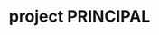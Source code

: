 ---
name: alex segura
draft: false
title: project PRINCIPAL
quote: >-
  My role overseeing complex installations from start to finish is uniquely
  rewarding. Managing each step, I have an opportunity to witness up-close the
  end result of all our collective efforts.
details: >-
  Alex Segura manages Merritt’s carpentry and installation group, overseeing a
  team of some of the finest craftsmen in North America. With a thorough
  background in the millworking industry, he brings a trifecta of experience as
  a master carpenter, carpentry supervisor and millwork business owner to his
  position with Merritt. Today, he supervises the entire department of field
  operations managers, field installation managers, field superintendents and
  carpenters. From start to finish, from build to installation, he accepts and
  delivers only flawless craftsmanship and perfect results.
image: /uploads/staff-11.jpg
display_number: 11
_comments:
  image: file should be ~600px wide
  lang: '''en'' for english, ''de'' for german (lowercase)'
  draft: drafts are saved but not published
lang: en
---